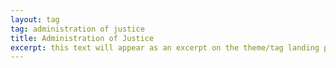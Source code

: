 ```yaml
---
layout: tag
tag: administration of justice
title: Administration of Justice
excerpt: this text will appear as an excerpt on the theme/tag landing page
---
```

